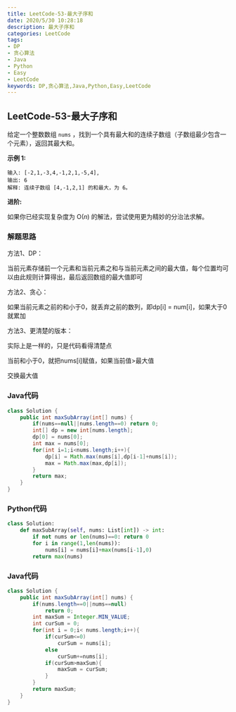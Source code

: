 ```yaml
---
title: LeetCode-53-最大子序和
date: 2020/5/30 10:28:18
description: 最大子序和
categories: LeetCode
tags: 
- DP
- 贪心算法
- Java
- Python
- Easy
- LeetCode
keywords: DP,贪心算法,Java,Python,Easy,LeetCode
---
```


## LeetCode-53-最大子序和

给定一个整数数组 `nums` ，找到一个具有最大和的连续子数组（子数组最少包含一个元素），返回其最大和。

 <!--more-->

**示例 1:**

```
输入: [-2,1,-3,4,-1,2,1,-5,4],
输出: 6
解释: 连续子数组 [4,-1,2,1] 的和最大，为 6。
```

**进阶:**

如果你已经实现复杂度为 O(*n*) 的解法，尝试使用更为精妙的分治法求解。

### 解题思路

方法1、DP：

当前元素存储前一个元素和当前元素之和与当前元素之间的最大值，每个位置均可以由此规则计算得出，最后返回数组的最大值即可

方法2、贪心：

如果当前元素之前的和小于0，就丢弃之前的数列，即dp[i] = num[i]，如果大于0就累加

方法3、更清楚的版本：

实际上是一样的，只是代码看得清楚点

当前和小于0，就把nums[i]赋值，如果当前值>最大值

交换最大值

### Java代码

```java
class Solution {
    public int maxSubArray(int[] nums) {
        if(nums==null||nums.length==0) return 0;
        int[] dp = new int[nums.length];
        dp[0] = nums[0];
        int max = nums[0];
        for(int i=1;i<nums.length;i++){
            dp[i] = Math.max(nums[i],dp[i-1]+nums[i]);
            max = Math.max(max,dp[i]);
        }
        return max;
    }
}
```

### Python代码

```python
class Solution:
    def maxSubArray(self, nums: List[int]) -> int:
        if not nums or len(nums)==0: return 0
        for i in range(1,len(nums)):
            nums[i] = nums[i]+max(nums[i-1],0)
        return max(nums)
```
### Java代码

```java
class Solution {
    public int maxSubArray(int[] nums) {
        if(nums.length==0||nums==null)
            return 0;
        int maxSum = Integer.MIN_VALUE;
        int curSum = 0;
        for(int i = 0;i< nums.length;i++){
            if(curSum<=0)
                curSum = nums[i];
            else
                curSum+=nums[i];
            if(curSum>maxSum){
                maxSum = curSum;
            }
        }
        return maxSum;
    }
}
```

